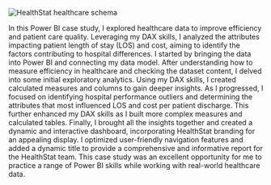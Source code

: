 ![HealthStat healthcare schema](https://github.com/antonionunnally/PowerBI/assets/97487571/76786787-b8b5-4dcd-ad13-a9fbacf41b09)






In this Power BI case study, I explored healthcare data to improve efficiency and patient care quality. Leveraging my DAX skills, I analyzed the attributes impacting patient length of stay (LOS) and cost, aiming to identify the factors contributing to hospital differences. I started by bringing the data into Power BI and connecting my data model. After understanding how to measure efficiency in healthcare and checking the dataset content, I delved into some initial exploratory analytics. Using my DAX skills, I created calculated measures and columns to gain deeper insights. As I progressed, I focused on identifying hospital performance outliers and determining the attributes that most influenced LOS and cost per patient discharge. This further enhanced my DAX skills as I built more complex measures and calculated tables. Finally, I brought all the insights together and created a dynamic and interactive dashboard, incorporating HealthStat branding for an appealing display. I optimized user-friendly navigation features and added a dynamic title to provide a comprehensive and informative report for the HealthStat team. This case study was an excellent opportunity for me to practice a range of Power BI skills while working with real-world healthcare data.
